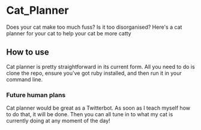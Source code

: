 # Cat_Planner
Does your cat make too much fuss? Is it too disorganised? Here's a cat planner for your cat to help your cat be more catty

## How to use
Cat planner is pretty straightforward in its current form. All you need to do is clone the repo, ensure you've got ruby installed, and then run it in your command line.

### Future human plans
Cat planner would be great as a Twitterbot. As soon as I teach myself how to do that, it will be done. Then you can all tune in to what my cat is currently doing at any moment of the day!
